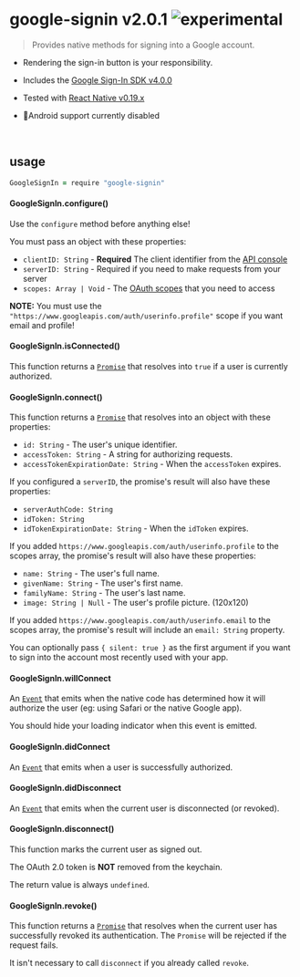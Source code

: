 
# google-signin v2.0.1 ![experimental](https://img.shields.io/badge/stability-experimental-EC5315.svg?style=flat)

> Provides native methods for signing into a Google account.

- Rendering the sign-in button is your responsibility.

- Includes the [Google Sign-In SDK v4.0.0](https://developers.google.com/identity/sign-in/ios/sdk/#download_the_google_sign-in_sdk)

- Tested with [React Native v0.19.x](https://github.com/facebook/react-native)

- 🚫Android support currently disabled

&nbsp;

## usage

```coffee
GoogleSignIn = require "google-signin"
```

#### GoogleSignIn.configure()

Use the `configure` method before anything else!

You must pass an object with these properties:

- `clientID: String` - **Required** The client identifier from the [API console](https://console.developers.google.com)
- `serverID: String` - Required if you need to make requests from your server
- `scopes: Array | Void` - The [OAuth scopes](https://developers.google.com/identity/protocols/googlescopes) that you need to access

**NOTE:** You must use the `"https://www.googleapis.com/auth/userinfo.profile"` scope if you want email and profile!

#### GoogleSignIn.isConnected()

This function returns a [`Promise`](https://github.com/aleclarson/Promise)
that resolves into `true` if a user is currently authorized.

#### GoogleSignIn.connect()

This function returns a [`Promise`](https://github.com/aleclarson/Promise)
that resolves into an object with these properties:

- `id: String` - The user's unique identifier.
- `accessToken: String` - A string for authorizing requests.
- `accessTokenExpirationDate: String` - When the `accessToken` expires.

If you configured a `serverID`, the promise's result will also have these properties:

- `serverAuthCode: String`
- `idToken: String`
- `idTokenExpirationDate: String` - When the `idToken` expires.

If you added `https://www.googleapis.com/auth/userinfo.profile` to the scopes array,
the promise's result will also have these properties:

- `name: String` - The user's full name.
- `givenName: String` - The user's first name.
- `familyName: String` - The user's last name.
- `image: String | Null` - The user's profile picture. (120x120)

If you added `https://www.googleapis.com/auth/userinfo.email` to the scopes array,
the promise's result will include an `email: String` property.

You can optionally pass `{ silent: true }` as the first argument
if you want to sign into the account most recently used with your app.

#### GoogleSignIn.willConnect

An [`Event`](https://github.com/aleclarson/event) that emits
when the native code has determined how it will authorize the user
(eg: using Safari or the native Google app).

You should hide your loading indicator when this event is emitted.

#### GoogleSignIn.didConnect

An [`Event`](https://github.com/aleclarson/event) that emits
when a user is successfully authorized.

#### GoogleSignIn.didDisconnect

An [`Event`](https://github.com/aleclarson/event) that emits
when the current user is disconnected (or revoked).

#### GoogleSignIn.disconnect()

This function marks the current user as signed out.

The OAuth 2.0 token is **NOT** removed from the keychain.

The return value is always `undefined`.

#### GoogleSignIn.revoke()

This function returns a [`Promise`](https://github.com/aleclarson/Promise)
that resolves when the current user has successfully revoked its authentication.
The `Promise` will be rejected if the request fails.

It isn't necessary to call `disconnect` if you already called `revoke`.

